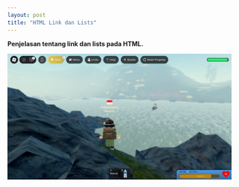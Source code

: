 ```yaml
---
layout: post
title: "HTML Link dan Lists"
---
```


<strong>Penjelasan tentang link dan lists pada HTML.</strong>

![HTML Link dan Lists](/assets/images/roblox.png)
